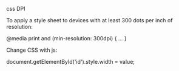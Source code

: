 css DPI

To apply a style sheet to devices with at least 300 dots per inch of resolution:

@media print and (min-resolution: 300dpi) { ... }

Change CSS with js:

document.getElementById('id').style.width = value;